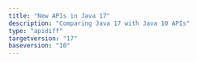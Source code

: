 ```yaml
---
title: "New APIs in Java 17"
description: "Comparing Java 17 with Java 10 APIs"
type: "apidiff"
targetversion: "17"
baseversion: "10"
---
```

